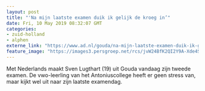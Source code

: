```yaml
---
layout: post
title: "'Na mijn laatste examen duik ik gelijk de kroeg in’"
date: Fri, 10 May 2019 08:32:07 GMT
categories: 
- zuid-holland 
- alphen 
externe_link: "https://www.ad.nl/gouda/na-mijn-laatste-examen-duik-ik-gelijk-de-kroeg-in~ad032f31/"
feature_image: "https://images3.persgroep.net/rcs/jvW24BfK2QI2Y9A-Xde4So0eRuc/diocontent/147584943/_fitwidth/400/?appId=21791a8992982cd8da851550a453bd7f&quality=0.7"
---
```


Met Nederlands maakt Sven Lugthart (19) uit Gouda vandaag zijn tweede examen. De vwo-leerling van het Antoniuscollege heeft er geen stress van, maar kijkt wel uit naar zijn laatste examendag.
